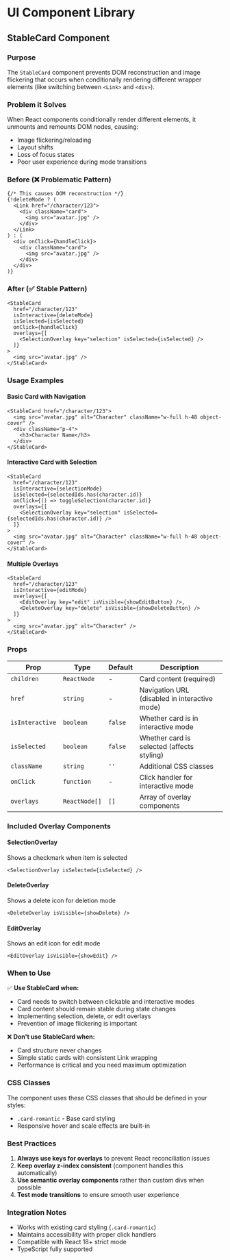 # UI Component Library

## StableCard Component

### Purpose
The `StableCard` component prevents DOM reconstruction and image flickering that occurs when conditionally rendering different wrapper elements (like switching between `<Link>` and `<div>`).

### Problem it Solves
When React components conditionally render different elements, it unmounts and remounts DOM nodes, causing:
- Image flickering/reloading
- Layout shifts
- Loss of focus states
- Poor user experience during mode transitions

### Before (❌ Problematic Pattern)
```tsx
{/* This causes DOM reconstruction */}
{!deleteMode ? (
  <Link href="/character/123">
    <div className="card">
      <img src="avatar.jpg" />
    </div>
  </Link>
) : (
  <div onClick={handleClick}>
    <div className="card">
      <img src="avatar.jpg" />
    </div>
  </div>
)}
```

### After (✅ Stable Pattern)
```tsx
<StableCard
  href="/character/123"
  isInteractive={deleteMode}
  isSelected={isSelected}
  onClick={handleClick}
  overlays={[
    <SelectionOverlay key="selection" isSelected={isSelected} />
  ]}
>
  <img src="avatar.jpg" />
</StableCard>
```

### Usage Examples

#### Basic Card with Navigation
```tsx
<StableCard href="/character/123">
  <img src="avatar.jpg" alt="Character" className="w-full h-48 object-cover" />
  <div className="p-4">
    <h3>Character Name</h3>
  </div>
</StableCard>
```

#### Interactive Card with Selection
```tsx
<StableCard
  href="/character/123"
  isInteractive={selectionMode}
  isSelected={selectedIds.has(character.id)}
  onClick={() => toggleSelection(character.id)}
  overlays={[
    <SelectionOverlay key="selection" isSelected={selectedIds.has(character.id)} />
  ]}
>
  <img src="avatar.jpg" alt="Character" className="w-full h-48 object-cover" />
</StableCard>
```

#### Multiple Overlays
```tsx
<StableCard
  href="/character/123"
  isInteractive={editMode}
  overlays={[
    <EditOverlay key="edit" isVisible={showEditButton} />,
    <DeleteOverlay key="delete" isVisible={showDeleteButton} />
  ]}
>
  <img src="avatar.jpg" alt="Character" />
</StableCard>
```

### Props

| Prop | Type | Default | Description |
|------|------|---------|-------------|
| `children` | `ReactNode` | - | Card content (required) |
| `href` | `string` | - | Navigation URL (disabled in interactive mode) |
| `isInteractive` | `boolean` | `false` | Whether card is in interactive mode |
| `isSelected` | `boolean` | `false` | Whether card is selected (affects styling) |
| `className` | `string` | `''` | Additional CSS classes |
| `onClick` | `function` | - | Click handler for interactive mode |
| `overlays` | `ReactNode[]` | `[]` | Array of overlay components |

### Included Overlay Components

#### SelectionOverlay
Shows a checkmark when item is selected
```tsx
<SelectionOverlay isSelected={isSelected} />
```

#### DeleteOverlay
Shows a delete icon for deletion mode
```tsx
<DeleteOverlay isVisible={showDelete} />
```

#### EditOverlay
Shows an edit icon for edit mode
```tsx
<EditOverlay isVisible={showEdit} />
```

### When to Use

✅ **Use StableCard when:**
- Card needs to switch between clickable and interactive modes
- Card content should remain stable during state changes
- Implementing selection, delete, or edit overlays
- Prevention of image flickering is important

❌ **Don't use StableCard when:**
- Card structure never changes
- Simple static cards with consistent Link wrapping
- Performance is critical and you need maximum optimization

### CSS Classes

The component uses these CSS classes that should be defined in your styles:
- `.card-romantic` - Base card styling
- Responsive hover and scale effects are built-in

### Best Practices

1. **Always use keys for overlays** to prevent React reconciliation issues
2. **Keep overlay z-index consistent** (component handles this automatically)
3. **Use semantic overlay components** rather than custom divs when possible
4. **Test mode transitions** to ensure smooth user experience

### Integration Notes

- Works with existing card styling (`.card-romantic`)
- Maintains accessibility with proper click handlers
- Compatible with React 18+ strict mode
- TypeScript fully supported